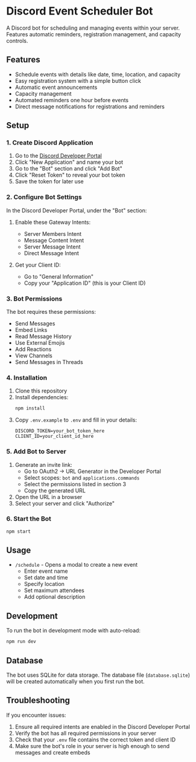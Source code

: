 # Discord Event Scheduler Bot

A Discord bot for scheduling and managing events within your server. Features automatic reminders, registration management, and capacity controls.

## Features

- Schedule events with details like date, time, location, and capacity
- Easy registration system with a simple button click
- Automatic event announcements
- Capacity management
- Automated reminders one hour before events
- Direct message notifications for registrations and reminders

## Setup

### 1. Create Discord Application

1. Go to the [Discord Developer Portal](https://discord.com/developers/applications)
2. Click "New Application" and name your bot
3. Go to the "Bot" section and click "Add Bot"
4. Click "Reset Token" to reveal your bot token
5. Save the token for later use

### 2. Configure Bot Settings

In the Discord Developer Portal, under the "Bot" section:

1. Enable these Gateway Intents:

    - Server Members Intent
    - Message Content Intent
    - Server Message Intent
    - Direct Message Intent

2. Get your Client ID:
    - Go to "General Information"
    - Copy your "Application ID" (this is your Client ID)

### 3. Bot Permissions

The bot requires these permissions:

- Send Messages
- Embed Links
- Read Message History
- Use External Emojis
- Add Reactions
- View Channels
- Send Messages in Threads

### 4. Installation

1. Clone this repository
2. Install dependencies:
    ```bash
    npm install
    ```
3. Copy `.env.example` to `.env` and fill in your details:
    ```
    DISCORD_TOKEN=your_bot_token_here
    CLIENT_ID=your_client_id_here
    ```

### 5. Add Bot to Server

1. Generate an invite link:
    - Go to OAuth2 → URL Generator in the Developer Portal
    - Select scopes: `bot` and `applications.commands`
    - Select the permissions listed in section 3
    - Copy the generated URL
2. Open the URL in a browser
3. Select your server and click "Authorize"

### 6. Start the Bot

```bash
npm start
```

## Usage

- `/schedule` - Opens a modal to create a new event
    - Enter event name
    - Set date and time
    - Specify location
    - Set maximum attendees
    - Add optional description

## Development

To run the bot in development mode with auto-reload:

```bash
npm run dev
```

## Database

The bot uses SQLite for data storage. The database file (`database.sqlite`) will be created automatically when you first run the bot.

## Troubleshooting

If you encounter issues:

1. Ensure all required intents are enabled in the Discord Developer Portal
2. Verify the bot has all required permissions in your server
3. Check that your `.env` file contains the correct token and client ID
4. Make sure the bot's role in your server is high enough to send messages and create embeds
